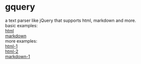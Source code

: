 # gquery
a text parser like jQuery that supports html, markdown and more.  
basic examples:  
[html](https://github.com/Wusuluren/gquery/blob/master/htmlparse_test.go)  
[markdown](https://github.com/Wusuluren/gquery/blob/master/markdownparse_test.go)   
more examples:  
[html-1](https://github.com/Wusuluren/hahajh-robot/blob/master/crawler/qiubai.go)  
[html-2](https://github.com/Wusuluren/hahajh-robot/blob/master/crawler/bsbdj.go)  
[markdown-1](https://github.com/Wusuluren/mypocket/blob/master/server/storage/markdown.go) 